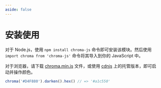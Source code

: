 ```yaml
---
aside: false
---
```


<script setup>
import chroma from 'chroma-js'

const color = chroma('#D4F880').darken().hex()
</script>

# 安装使用

对于 Node.js，使用 `npm install chroma-js` 命令即可安装该模块。然后使用 `import chroma from 'chroma-js'` 命令将其导入到你的 JavaScript 中。

对于浏览器，请下载 [chroma.min.js](https://cdn.jsdelivr.net/gh/xlovet/assets/chroma.min.js) 文件，或使用 [cdnjs](https://cdnjs.com/libraries/chroma-js) 上的托管版本，即可启动并操作颜色。

```js
chroma('#D4F880').darken().hex() // => '#a1c550'
```

<Box1 :color/>
